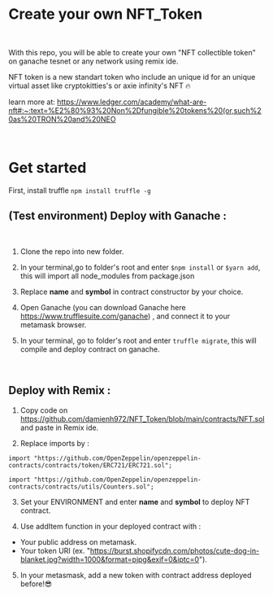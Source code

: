 # Create your own NFT_Token    


&nbsp;


With this repo, you will be able to create your own "NFT collectible token" on ganache tesnet or any network using remix ide. 


NFT token is a new standart token who include an unique id for an unique virtual asset like cryptokitties's or axie infinity's NFT :fire:  

learn more at: https://www.ledger.com/academy/what-are-nft#:~:text=%E2%80%93%20Non%2Dfungible%20tokens%20(or,such%20as%20TRON%20and%20NEO  



&nbsp;


# Get started  

First, install truffle `npm install truffle -g`


## (Test environment) Deploy with Ganache :  


&nbsp;


1. Clone the repo into new folder.

2. In your terminal,go to folder's root and enter `$npm install` or `$yarn add`, this will import all node_modules from package.json

3. Replace **name** and **symbol** in contract constructor by your choice.

4. Open Ganache (you can download Ganache here https://www.trufflesuite.com/ganache) , and connect it to your metamask browser.

5. In your terminal, go to folder's root and enter `truffle migrate`, this will compile and deploy contract on ganache.  

&nbsp;  

## Deploy with Remix :

1. Copy code on https://github.com/damienh972/NFT_Token/blob/main/contracts/NFT.sol and paste in Remix ide.  


2. Replace imports by :

`import "https://github.com/OpenZeppelin/openzeppelin-contracts/contracts/token/ERC721/ERC721.sol";`  

`import "https://github.com/OpenZeppelin/openzeppelin-contracts/contracts/utils/Counters.sol";`  
                        
3. Set your ENVIRONMENT and enter **name** and **symbol** to deploy NFT contract.  


4. Use addItem function in your deployed contract with : 
  - Your public address on metamask.  
  - Your token URI (ex. "https://burst.shopifycdn.com/photos/cute-dog-in-blanket.jpg?width=1000&format=pjpg&exif=0&iptc=0").  
 
5. In your metasmask, add a new token with contract address deployed before!:sunglasses:
                        
              
